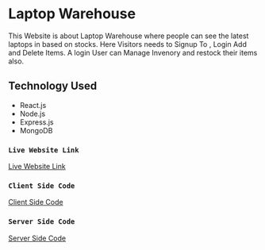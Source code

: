 # Laptop Warehouse

This Website is about Laptop Warehouse where people can see the latest laptops in based on stocks. Here Visitors needs to Signup To , Login Add and Delete Items. A login User can Manage Invenory and restock their items also. 


## Technology Used

* React.js
* Node.js
* Express.js
* MongoDB


### `Live Website Link`

 [Live Website Link](https://facebook.github.io/create-react-app/docs/running-tests) 


### `Client Side Code`

 [Client Side Code](https://facebook.github.io/create-react-app/docs/running-tests)


### `Server Side Code`

 [Server Side Code](https://facebook.github.io/create-react-app/docs/running-tests)

